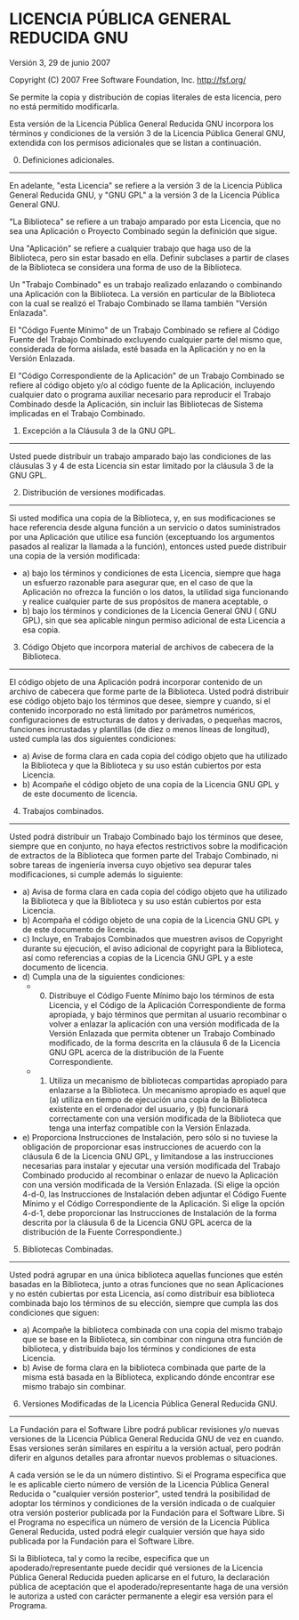 LICENCIA PÚBLICA GENERAL REDUCIDA GNU
=====================================

Versión 3, 29 de junio 2007

Copyright (C) 2007 Free Software Foundation, Inc. <http://fsf.org/>

Se permite la copia y distribución de copias literales de esta licencia, pero no está permitido modificarla.

Esta versión de la Licencia Pública General Reducida GNU incorpora los términos y condiciones de la versión 3 de la Licencia Pública General GNU, extendida con los permisos adicionales que se listan a continuación.

0. Definiciones adicionales.
----------------------------

En adelante, "esta Licencia" se refiere a la versión 3 de la Licencia Pública General Reducida GNU, y "GNU GPL" a la versión 3 de la Licencia Pública General GNU.

"La Biblioteca" se refiere a un trabajo amparado por esta Licencia, que no sea una Aplicación o Proyecto Combinado según la definición que sigue.

Una "Aplicación" se refiere a cualquier trabajo que haga uso de la Biblioteca, pero sin estar basado en ella. Definir subclases a partir de clases de la Biblioteca se considera una forma de uso de la Biblioteca.

Un "Trabajo Combinado" es un trabajo realizado enlazando o combinando una Aplicación con la Biblioteca. La versión en particular de la Biblioteca con la cual se realizó el Trabajo Combinado se llama también "Versión Enlazada".

El "Código Fuente Mínimo" de un Trabajo Combinado se refiere al Código Fuente del Trabajo Combinado excluyendo cualquier parte del mismo que, considerada de forma aislada, esté basada en la Aplicación y no en la Versión Enlazada.

El "Código Correspondiente de la Aplicación" de un Trabajo Combinado se refiere al código objeto y/o al código fuente de la Aplicación, incluyendo cualquier dato o programa auxiliar necesario para reproducir el Trabajo Combinado desde la Aplicación, sin incluir las Bibliotecas de Sistema implicadas en el Trabajo Combinado.

1. Excepción a la Cláusula 3 de la GNU GPL.
-------------------------------------------

Usted puede distribuir un trabajo amparado bajo las condiciones de las cláusulas 3 y 4 de esta Licencia sin estar limitado por la cláusula 3 de la GNU GPL.

2. Distribución de versiones modificadas.
-----------------------------------------

Si usted modifica una copia de la Biblioteca, y, en sus modificaciones se hace referencia desde alguna función a un servicio o datos suministrados por una Aplicación que utilice esa función (exceptuando los argumentos pasados al realizar la llamada a la función), entonces usted puede distribuir una copia de la versión modificada:

* a) bajo los términos y condiciones de esta Licencia, siempre que haga un esfuerzo razonable para asegurar que, en el caso de que la Aplicación no ofrezca la función o los datos, la utilidad siga funcionando y realice cualquier parte de sus propósitos de manera aceptable, o
* b) bajo los términos y condiciones de la Licencia General GNU ( GNU GPL), sin que sea aplicable ningun permiso adicional de esta Licencia a esa copia.

3. Código Objeto que incorpora material de archivos de cabecera de la Biblioteca.
---------------------------------------------------------------------------------

El código objeto de una Aplicación podrá incorporar contenido de un archivo de cabecera que forme parte de la Biblioteca. Usted podrá distribuir ese código objeto bajo los términos que desee, siempre y cuando, si el contenido incorporado no está limitado por parámetros numéricos, configuraciones de estructuras de datos y derivadas, o pequeñas macros, funciones incrustadas y plantillas (de diez o menos líneas de longitud), usted cumpla las dos siguientes condiciones:

* a) Avise de forma clara en cada copia del código objeto que ha utilizado la Biblioteca y que la Biblioteca y su uso están cubiertos por esta Licencia.
* b) Acompañe el código objeto de una copia de la Licencia GNU GPL y de este documento de licencia.

4. Trabajos combinados.
-----------------------

Usted podrá distribuir un Trabajo Combinado bajo los términos que desee, siempre que en conjunto, no haya efectos restrictivos sobre la modificación de extractos de la Biblioteca que formen parte del Trabajo Combinado, ni sobre tareas de ingeniería inversa cuyo objetivo sea depurar tales modificaciones, si cumple además lo siguiente:

* a) Avisa de forma clara en cada copia del código objeto que ha utilizado la Biblioteca y que la Biblioteca y su uso están cubiertos por esta Licencia.
* b) Acompaña el código objeto de una copia de la Licencia GNU GPL y de este documento de licencia.
* c) Incluye, en Trabajos Combinados que muestren avisos de Copyright durante su ejecución, el aviso adicional de copyright para la Biblioteca, así como referencias a copias de la Licencia GNU GPL y a este documento de licencia.
* d) Cumpla una de la siguientes condiciones:
  * 0) Distribuye el Código Fuente Mínimo bajo los términos de esta Licencia, y el Código de la Aplicación Correspondiente de forma apropiada, y bajo términos que permitan al usuario recombinar o volver a enlazar la aplicación con una versión modificada de la Versión Enlazada que permita obtener un Trabajo Combinado modificado, de la forma descrita en la cláusula 6 de la Licencia GNU GPL acerca de la distribución de la Fuente Correspondiente.
  * 1) Utiliza un mecanismo de bibliotecas compartidas apropiado para enlazarse a la Biblioteca. Un mecanismo apropiado es aquel que (a) utiliza en tiempo de ejecución una copia de la Biblioteca existente en el ordenador del usuario, y (b) funcionará correctamente con una versión modificada de la Biblioteca que tenga una interfaz compatible con la Versión Enlazada.
* e) Proporciona Instrucciones de Instalación, pero sólo si no tuviese la obligación de proporcionar esas instrucciones de acuerdo con la cláusula 6 de la Licencia GNU GPL, y limitandose a las instrucciones necesarias para instalar y ejecutar una versión modificada del Trabajo Combinado producido al recombinar o enlazar de nuevo la Aplicación con una versión modificada de la Versión Enlazada. (Si elige la opción 4-d-0, las Instrucciones de Instalación deben adjuntar el Código Fuente Mínimo y el Código Correspondiente de la Aplicación. Si elige la opción 4-d-1, debe proporcionar las Instrucciones de Instalación de la forma descrita por la cláusula 6 de la Licencia GNU GPL acerca de la distribución de la Fuente Correspondiente.)

5. Bibliotecas Combinadas.
--------------------------

Usted podrá agrupar en una única biblioteca aquellas funciones que estén basadas en la Biblioteca, junto a otras funciones que no sean Aplicaciones y no estén cubiertas por esta Licencia, así como distribuir esa biblioteca combinada bajo los términos de su elección, siempre que cumpla las dos condiciones que siguen:

* a) Acompañe la biblioteca combinada con una copia del mismo trabajo que se base en la Biblioteca, sin combinar con ninguna otra función de biblioteca, y distribuida bajo los términos y condiciones de esta Licencia.
* b) Avise de forma clara en la biblioteca combinada que parte de la misma está basada en la Biblioteca, explicando dónde encontrar ese mismo trabajo sin combinar.

6. Versiones Modificadas de la Licencia Pública General Reducida GNU.
---------------------------------------------------------------------

La Fundación para el Software Libre podrá publicar revisiones y/o nuevas versiones de la Licencia Pública General Reducida GNU de vez en cuando. Esas versiones serán similares en espíritu a la versión actual, pero podrán diferir en algunos detalles para afrontar nuevos problemas o situaciones.

A cada versión se le da un número distintivo. Si el Programa especifica que le es aplicable cierto número de versión de la Licencia Pública General Reducida o "cualquier versión posterior", usted tendrá la posibilidad de adoptar los términos y condiciones de la versión indicada o de cualquier otra versión posterior publicada por la Fundación para el Software Libre. Si el Programa no especifica un número de versión de la Licencia Pública General Reducida, usted podrá elegir cualquier versión que haya sido publicada por la Fundación para el Software Libre.

Si la Biblioteca, tal y como la recibe, especifica que un apoderado/representante puede decidir qué versiones de la Licencia Pública General Reducida pueden aplicarse en el futuro, la declaración pública de aceptación que el apoderado/representante haga de una versión le autoriza a usted con carácter permanente a elegir esa versión para el Programa.